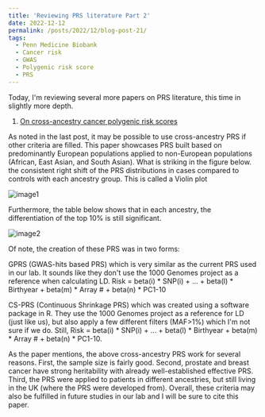 ```yaml
---
title: 'Reviewing PRS literature Part 2'
date: 2022-12-12
permalink: /posts/2022/12/blog-post-21/
tags:
  - Penn Medicine Biobank
  - Cancer risk
  - GWAS
  - Polygenic risk score
  - PRS
---
```


Today, I'm reviewing several more papers on PRS literature, this time in slightly more depth.

1. [On cross-ancestry cancer polygenic risk scores](https://journals.plos.org/plosgenetics/article?id=10.1371/journal.pgen.1009670)

As noted in the last post, it may be possible to use cross-ancestry PRS if other criteria are filled. This paper showcases PRS built based on predominantly European populations applied to non-European populations (African, East Asian, and South Asian). What is striking in the figure below.  the consistent right shift of the PRS distributions in cases compared to controls with each ancestry group. This is called a Violin plot

![image1](https://oliver-clark.github.io/images/journal.pgen.1009670.g001.PNG)

Furthermore, the table below shows that in each ancestry, the differentiation of the top 10% is still significant.

![image2](https://oliver-clark.github.io/images/journal.pgen.1009670.t002.PNG)

Of note, the creation of these PRS was in two forms: 

GPRS (GWAS-hits based PRS) which is very similar as the current PRS used in our lab. It sounds like they don't use the 1000 Genomes project as a reference when calculating LD. Risk = beta(i) * SNP(i) + ... + beta(l) * Birthyear + beta(m) * Array # + beta(n) * PC1-10

CS-PRS (Continuous Shrinkage PRS) which was created using a software package in R. They use the 1000 Genomes project as a reference for LD (just like us), but also apply a few different filters (MAF>1%) which I'm not sure if we do. Still, Risk = beta(i) * SNP(i) + ... + beta(l) * Birthyear + beta(m) * Array # + beta(n) * PC1-10.

As the paper mentions, the above cross-ancestry PRS work for several reasons. First, the sample size is fairly good. Second, prostate and breast cancer have strong heritability with already well-established effective PRS. Third, the PRS were applied to patients in different ancestries, but still living in the UK (where the PRS were developed from). Overall, these criteria may also be fulfilled in future studies in our lab and I will be sure to cite this paper.
